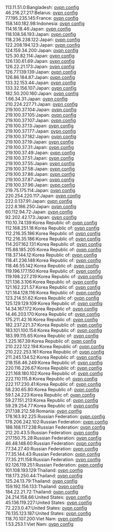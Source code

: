113.11.51.0:Bangladesh: [ovpn config](vpn/113_11_51_0.ovpn)  
46.216.27.217:Belarus: [ovpn config](vpn/46_216_27_217.ovpn)  
77.195.235.145:France: [ovpn config](vpn/77_195_235_145.ovpn)  
158.140.182.98:Indonesia: [ovpn config](vpn/158_140_182_98.ovpn)  
114.16.18.46:Japan: [ovpn config](vpn/114_16_18_46.ovpn)  
118.108.56.193:Japan: [ovpn config](vpn/118_108_56_193.ovpn)  
118.236.238.122:Japan: [ovpn config](vpn/118_236_238_122.ovpn)  
122.208.194.123:Japan: [ovpn config](vpn/122_208_194_123.ovpn)  
124.159.34.200:Japan: [ovpn config](vpn/124_159_34_200.ovpn)  
125.30.82.114:Japan: [ovpn config](vpn/125_30_82_114.ovpn)  
126.130.61.69:Japan: [ovpn config](vpn/126_130_61_69.ovpn)  
126.22.21.173:Japan: [ovpn config](vpn/126_22_21_173.ovpn)  
126.77.139.139:Japan: [ovpn config](vpn/126_77_139_139.ovpn)  
126.86.184.87:Japan: [ovpn config](vpn/126_86_184_87.ovpn)  
133.32.153.44:Japan: [ovpn config](vpn/133_32_153_44.ovpn)  
133.32.156.107:Japan: [ovpn config](vpn/133_32_156_107.ovpn)  
182.50.200.160:Japan: [ovpn config](vpn/182_50_200_160.ovpn)  
1.66.34.31:Japan: [ovpn config](vpn/1_66_34_31.ovpn)  
210.224.227.71:Japan: [ovpn config](vpn/210_224_227_71.ovpn)  
219.100.37.104:Japan: [ovpn config](vpn/219_100_37_104.ovpn)  
219.100.37.105:Japan: [ovpn config](vpn/219_100_37_105.ovpn)  
219.100.37.107:Japan: [ovpn config](vpn/219_100_37_107.ovpn)  
219.100.37.13:Japan: [ovpn config](vpn/219_100_37_13.ovpn)  
219.100.37.177:Japan: [ovpn config](vpn/219_100_37_177.ovpn)  
219.100.37.182:Japan: [ovpn config](vpn/219_100_37_182.ovpn)  
219.100.37.19:Japan: [ovpn config](vpn/219_100_37_19.ovpn)  
219.100.37.31:Japan: [ovpn config](vpn/219_100_37_31.ovpn)  
219.100.37.49:Japan: [ovpn config](vpn/219_100_37_49.ovpn)  
219.100.37.51:Japan: [ovpn config](vpn/219_100_37_51.ovpn)  
219.100.37.55:Japan: [ovpn config](vpn/219_100_37_55.ovpn)  
219.100.37.58:Japan: [ovpn config](vpn/219_100_37_58.ovpn)  
219.100.37.86:Japan: [ovpn config](vpn/219_100_37_86.ovpn)  
219.100.37.87:Japan: [ovpn config](vpn/219_100_37_87.ovpn)  
219.100.37.96:Japan: [ovpn config](vpn/219_100_37_96.ovpn)  
219.75.175.114:Japan: [ovpn config](vpn/219_75_175_114.ovpn)  
220.254.220.117:Japan: [ovpn config](vpn/220_254_220_117.ovpn)  
222.0.137.91:Japan: [ovpn config](vpn/222_0_137_91.ovpn)  
222.8.186.250:Japan: [ovpn config](vpn/222_8_186_250.ovpn)  
60.112.94.72:Japan: [ovpn config](vpn/60_112_94_72.ovpn)  
92.202.42.173:Japan: [ovpn config](vpn/92_202_42_173.ovpn)  
110.10.74.139:Korea Republic of: [ovpn config](vpn/110_10_74_139.ovpn)  
112.168.251.18:Korea Republic of: [ovpn config](vpn/112_168_251_18.ovpn)  
112.216.35.186:Korea Republic of: [ovpn config](vpn/112_216_35_186.ovpn)  
112.216.35.186:Korea Republic of: [ovpn config](vpn/112_216_35_186.ovpn)  
114.207.162.131:Korea Republic of: [ovpn config](vpn/114_207_162_131.ovpn)  
115.88.185.205:Korea Republic of: [ovpn config](vpn/115_88_185_205.ovpn)  
118.37.144.12:Korea Republic of: [ovpn config](vpn/118_37_144_12.ovpn)  
118.41.236.148:Korea Republic of: [ovpn config](vpn/118_41_236_148.ovpn)  
118.46.55.142:Korea Republic of: [ovpn config](vpn/118_46_55_142.ovpn)  
119.196.177.150:Korea Republic of: [ovpn config](vpn/119_196_177_150.ovpn)  
119.198.227.219:Korea Republic of: [ovpn config](vpn/119_198_227_219.ovpn)  
121.136.3.106:Korea Republic of: [ovpn config](vpn/121_136_3_106.ovpn)  
121.162.221.57:Korea Republic of: [ovpn config](vpn/121_162_221_57.ovpn)  
121.164.128.116:Korea Republic of: [ovpn config](vpn/121_164_128_116.ovpn)  
123.214.51.62:Korea Republic of: [ovpn config](vpn/123_214_51_62.ovpn)  
125.129.129.109:Korea Republic of: [ovpn config](vpn/125_129_129_109.ovpn)  
14.34.167.172:Korea Republic of: [ovpn config](vpn/14_34_167_172.ovpn)  
14.46.203.170:Korea Republic of: [ovpn config](vpn/14_46_203_170.ovpn)  
175.211.42.16:Korea Republic of: [ovpn config](vpn/175_211_42_16.ovpn)  
182.237.221.37:Korea Republic of: [ovpn config](vpn/182_237_221_37.ovpn)  
183.101.100.154:Korea Republic of: [ovpn config](vpn/183_101_100_154.ovpn)  
183.99.115.65:Korea Republic of: [ovpn config](vpn/183_99_115_65.ovpn)  
1.225.167.39:Korea Republic of: [ovpn config](vpn/1_225_167_39.ovpn)  
210.222.122.194:Korea Republic of: [ovpn config](vpn/210_222_122_194.ovpn)  
210.222.253.161:Korea Republic of: [ovpn config](vpn/210_222_253_161.ovpn)  
211.245.134.52:Korea Republic of: [ovpn config](vpn/211_245_134_52.ovpn)  
218.158.46.249:Korea Republic of: [ovpn config](vpn/218_158_46_249.ovpn)  
220.116.226.67:Korea Republic of: [ovpn config](vpn/220_116_226_67.ovpn)  
221.168.180.102:Korea Republic of: [ovpn config](vpn/221_168_180_102.ovpn)  
222.110.115.8:Korea Republic of: [ovpn config](vpn/222_110_115_8.ovpn)  
222.117.230.41:Korea Republic of: [ovpn config](vpn/222_117_230_41.ovpn)  
58.230.65.80:Korea Republic of: [ovpn config](vpn/58_230_65_80.ovpn)  
59.1.24.223:Korea Republic of: [ovpn config](vpn/59_1_24_223.ovpn)  
59.27.151.213:Korea Republic of: [ovpn config](vpn/59_27_151_213.ovpn)  
59.29.254.77:Korea Republic of: [ovpn config](vpn/59_29_254_77.ovpn)  
217.138.212.58:Romania: [ovpn config](vpn/217_138_212_58.ovpn)  
178.163.92.225:Russian Federation: [ovpn config](vpn/178_163_92_225.ovpn)  
178.206.242.102:Russian Federation: [ovpn config](vpn/178_206_242_102.ovpn)  
188.168.117.238:Russian Federation: [ovpn config](vpn/188_168_117_238.ovpn)  
212.20.43.5:Russian Federation: [ovpn config](vpn/212_20_43_5.ovpn)  
217.150.75.28:Russian Federation: [ovpn config](vpn/217_150_75_28.ovpn)  
46.48.148.60:Russian Federation: [ovpn config](vpn/46_48_148_60.ovpn)  
77.34.27.40:Russian Federation: [ovpn config](vpn/77_34_27_40.ovpn)  
77.35.144.43:Russian Federation: [ovpn config](vpn/77_35_144_43.ovpn)  
77.35.211.158:Russian Federation: [ovpn config](vpn/77_35_211_158.ovpn)  
92.126.119.251:Russian Federation: [ovpn config](vpn/92_126_119_251.ovpn)  
101.108.193.129:Thailand: [ovpn config](vpn/101_108_193_129.ovpn)  
118.173.250.44:Thailand: [ovpn config](vpn/118_173_250_44.ovpn)  
125.24.13.79:Thailand: [ovpn config](vpn/125_24_13_79.ovpn)  
159.192.156.133:Thailand: [ovpn config](vpn/159_192_156_133.ovpn)  
184.22.21.72:Thailand: [ovpn config](vpn/184_22_21_72.ovpn)  
24.214.158.66:United States: [ovpn config](vpn/24_214_158_66.ovpn)  
45.136.119.227:United States: [ovpn config](vpn/45_136_119_227.ovpn)  
72.223.0.47:United States: [ovpn config](vpn/72_223_0_47.ovpn)  
76.135.123.187:United States: [ovpn config](vpn/76_135_123_187.ovpn)  
118.70.107.200:Viet Nam: [ovpn config](vpn/118_70_107_200.ovpn)  
1.53.253.1:Viet Nam: [ovpn config](vpn/1_53_253_1.ovpn)  
